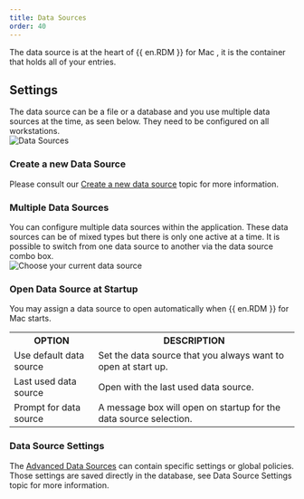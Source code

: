 ```yaml
---
title: Data Sources
order: 40
---
```

The data source is at the heart of {{ en.RDM }} for Mac , it is the container that holds all of your entries. 

## Settings 

The data source can be a file or a database and you use multiple data sources at the time, as seen below. They need to be configured on all workstations.  
![Data Sources](https://webdevolutions.azureedge.net/docs/en/rdm/mac/clip6016.png) 

### Create a new Data Source 

Please consult our [Create a new data source](/rdm/mac/data-sources/create-new-data-source/) topic for more information. 

### Multiple Data Sources 

You can configure multiple data sources within the application. These data sources can be of mixed types but there is only one active at a time. It is possible to switch from one data source to another via the data source combo box.  
![Choose your current data source](https://webdevolutions.azureedge.net/docs/en/rdm/mac/clip10137.png) 

### Open Data Source at Startup 

You may assign a data source to open automatically when {{ en.RDM }} for Mac starts. 

<table>
	<tr>
		<th>
OPTION 
		</th>
		<th>
DESCRIPTION 
		</th>
	</tr>
	<tr>
		<td>
Use default data source 
		</td>
		<td>
Set the data source that you always want to open at start up. 
		</td>
	</tr>
	<tr>
		<td>
Last used data source 
		</td>
		<td>
Open with the last used data source. 
		</td>
	</tr>
	<tr>
		<td>
Prompt for data source 
		</td>
		<td>
A message box will open on startup for the data source selection. 
		</td>
	</tr>
</table>

### Data Source Settings 

The [Advanced Data Sources](/rdm/mac/data-sources/data-sources-types/advanced-data-sources/) can contain specific  settings or global policies. Those settings are saved directly in the database, see Data Source Settings topic for more information. 


